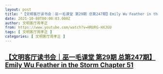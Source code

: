 ```yaml
---
layout: post
title: "【文明客厅读书会｜巫一毛课堂 第29期 总第247期】Emily Wu Feather in the Storm Chapter 51"
date: 2021-10-08T00:00:03.000Z
author: 文明客厅周孝正
from: https://www.youtube.com/watch?v=HRURG-HXJGU
tags: [ 文明客厅周孝正 ]
categories: [ 文明客厅周孝正 ]
---
```

<!--1633651203000-->
[【文明客厅读书会｜巫一毛课堂 第29期 总第247期】Emily Wu Feather in the Storm Chapter 51](https://www.youtube.com/watch?v=HRURG-HXJGU)
------

<div>

</div>
